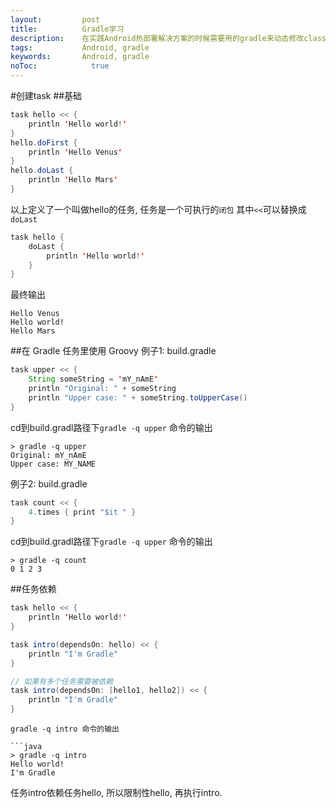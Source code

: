 ```yaml
---
layout:         post
title:          Gradle学习
description:    在实践Android热部署解决方案的时候需要用的gradle来动态修改class中的方法,以及在编译的时候比较两个版本之前修改的class
tags:           Android, gradle
keywords:       Android, gradle
noToc: 			  true
---
```


#创建task
##基础
```java
task hello << {
    println 'Hello world!'
}
hello.doFirst {
    println 'Hello Venus'
}
hello.doLast {
    println 'Hello Mars'
}
```
以上定义了一个叫做hello的任务, 任务是一个可执行的`闭包`
其中`<<`可以替换成`doLast`

```java
task hello {
    doLast {
        println 'Hello world!'
    }
}
```
最终输出

```
Hello Venus
Hello world!
Hello Mars
```
##在 Gradle 任务里使用 Groovy
例子1: 
build.gradle

```java
task upper << {
    String someString = 'mY_nAmE'
    println "Original: " + someString
    println "Upper case: " + someString.toUpperCase()
}
```
cd到build.gradl路径下`gradle -q upper` 命令的输出

```
> gradle -q upper
Original: mY_nAmE
Upper case: MY_NAME
```

例子2: 
build.gradle

```java
task count << {
    4.times { print "$it " }
}
```
cd到build.gradl路径下`gradle -q upper` 命令的输出

```
> gradle -q count
0 1 2 3
```

##任务依赖
```java
task hello << {
    println 'Hello world!'
}

task intro(dependsOn: hello) << {
    println "I'm Gradle"
}

// 如果有多个任务需要被依赖
task intro(dependsOn: [hello1, hello2]) << {
    println "I'm Gradle"
}
```
```
gradle -q intro 命令的输出

```java
> gradle -q intro
Hello world!
I'm Gradle
```
任务intro依赖任务hello, 所以限制性hello, 再执行intro.

